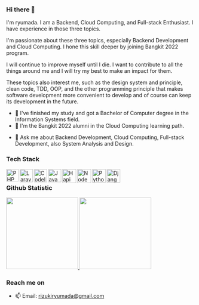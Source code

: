 ### Hi there 👋

I'm ryumada. I am a Backend, Cloud Computing, and Full-stack Enthusiast. I have experience in those three topics. 

I'm passionate about these three topics, especially Backend Development and Cloud Computing. I hone this skill deeper by joining Bangkit 2022 program.

I will continue to improve myself until I die. I want to contribute to all the things around me and I will try my best to make an impact for them.

These topics also interest me, such as the design system and principle, clean code, TDD, OOP, and the other programming principle that makes software development more convenient to develop and of course can keep its development in the future.

- 🔭 I've finished my study and got a Bachelor of Computer degree in the Information Systems field.
- 🌱 I'm the Bangkit 2022 alumni in the Cloud Computing learning path.
<!-- - 👯 I’m looking to collaborate on ... -->
<!-- - 🤔 I’m looking for help with ... -->
- 💬 Ask me about Backend Development, Cloud Computing, Full-stack Development, also System Analysis and Design.
<!-- - 😄 Pronouns: ... -->
<!-- - ⚡ Fun fact: ... -->

### Tech Stack
<a href="https://www.php.net"><img align="left" alt="PHP" title="PHP" height="33px" src="https://www.php.net/images/logos/new-php-logo.svg" /></a>
<a href="https://laravel.com/"><img align="left" alt="Laravel" title="Laravel" height="35px" src="https://github.com/laravel/art/blob/master/laravel-logo.png?raw=true" /></a>
<a href="https://codeigniter.com/"><img align="left" alt="CodeIgniter" title="CodeIgniter" height="35px" src="https://cdn.worldvectorlogo.com/logos/codeigniter.svg" /></a>
<a href="https://www.javascript.com"><img align="left" alt="JavaScript" title="JavaScript" height="35px" src="https://upload.wikimedia.org/wikipedia/commons/9/99/Unofficial_JavaScript_logo_2.svg" /></a>
<a href="https://hapi.dev/"><img align="left" alt="Hapi" title="Hapi (NodeJS HTTP Framework)" height="37px" src="https://avatars.githubusercontent.com/u/3774533?s=200&v=4" /></a>
<a href="https://nodejs.org/"><img align="left" alt="NodeJS" title="NodeJS" height="37px" src="https://seeklogo.com/images/N/nodejs-logo-FBE122E377-seeklogo.com.png" /></a>
<a href="https://www.python.org/"><img align="left" alt="Python" title="Python" height="36px" src="https://seeklogo.com/images/P/python-logo-A32636CAA3-seeklogo.com.png" /></a>
<a href="https://www.django-rest-framework.org/"><img align="left" alt="DjangoRestFramework" title="DjangoRestFramework" height="36px" src="https://www.django-rest-framework.org/img/logo.png" /></a>


<br/>

### Github Statistic
<p align="left">
  <a href="https://github.com/ryumada">
    <img height="192em" src="https://github-readme-stats-eight-theta.vercel.app/api?username=ryumada&show_icons=true&theme=dracula&include_all_commits=true&count_private=true"/>
    <img height="192em" src="https://github-readme-stats-eight-theta.vercel.app/api/top-langs/?username=ryumada&layout=compact&langs_count=10&hide=html,css&theme=dracula"/>
  </a>
</p>

### Reach me on
- 📫 Email: rizukiryumada@gmail.com
